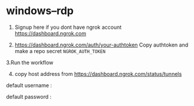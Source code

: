 # windows–rdp



1. Signup here if you dont have ngrok account
  https://dashboard.ngrok.com

2. https://dashboard.ngrok.com/auth/your-authtoken
   Copy authtoken and make a repo secret `NGROK_AUTH_TOKEN`

  3.Run the workflow

4. copy host address from https://dashboard.ngrok.com/status/tunnels

default username : 

default password : 

